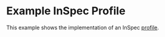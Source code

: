 # Example InSpec Profile

This example shows the implementation of an InSpec [profile](../../docs/profiles.rst).
